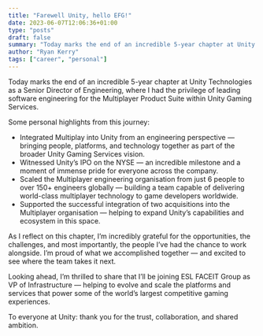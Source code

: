 ```yaml
---
title: "Farewell Unity, hello EFG!"
date: 2023-06-07T12:06:36+01:00
type: "posts"
draft: false
summary: "Today marks the end of an incredible 5-year chapter at Unity Technologies as a Senior Director of Engineering, where I had the privilege of leading software engineering for the Multiplayer Product Suite within Unity Gaming Services."
author: "Ryan Kerry"
tags: ["career", "personal"]
---
```


Today marks the end of an incredible 5-year chapter at Unity Technologies as a Senior Director of Engineering, where I had the privilege of leading software engineering for the Multiplayer Product Suite within Unity Gaming Services.

Some personal highlights from this journey:

- Integrated Multiplay into Unity from an engineering perspective — bringing people, platforms, and technology together as part of the broader Unity Gaming Services vision.
- Witnessed Unity’s IPO on the NYSE — an incredible milestone and a moment of immense pride for everyone across the company.
- Scaled the Multiplayer engineering organisation from just 6 people to over 150+ engineers globally — building a team capable of delivering world-class multiplayer technology to game developers worldwide.
- Supported the successful integration of two acquisitions into the Multiplayer organisation — helping to expand Unity’s capabilities and ecosystem in this space.

As I reflect on this chapter, I’m incredibly grateful for the opportunities, the challenges, and most importantly, the people I’ve had the chance to work alongside. I’m proud of what we accomplished together — and excited to see where the team takes it next.

Looking ahead, I’m thrilled to share that I’ll be joining ESL FACEIT Group as VP of Infrastructure — helping to evolve and scale the platforms and services that power some of the world’s largest competitive gaming experiences.

To everyone at Unity: thank you for the trust, collaboration, and shared ambition.